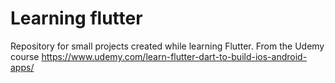 # Learning flutter

Repository for small projects created while learning Flutter. From the Udemy course https://www.udemy.com/learn-flutter-dart-to-build-ios-android-apps/
